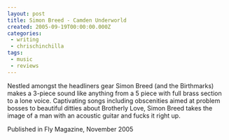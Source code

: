 ```yaml
---
layout: post
title: Simon Breed - Camden Underworld
created: 2005-09-19T00:00:00.000Z
categories:
 - writing
 - chrischinchilla
tags: 
 - music 
 - reviews
---
```


Nestled amongst the headliners gear Simon Breed (and the Birthmarks) makes a 3-piece sound like anything from a 5 piece with full brass section to a lone voice. Captivating songs including obscenities aimed at problem bosses to beautiful ditties about Brotherly Love, Simon Breed takes the image of a man with an acoustic guitar and fucks it right up.

Published in Fly Magazine, November 2005

